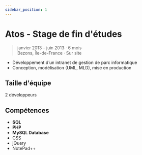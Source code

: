 ```yaml
---
sidebar_position: 1
---
```


# Atos - Stage de fin d'études

> janvier 2013 - juin 2013 · 6 mois
> \
> Bezons, Île-de-France · Sur site

- Développement d’un intranet de gestion de parc informatique
- Conception, modélisation (UML, MLD), mise en production

## Taille d'équipe

2 développeurs

## Compétences

- **SQL**
- **PHP**
- **MySQL Database**
- CSS
- jQuery
- NotePad++
